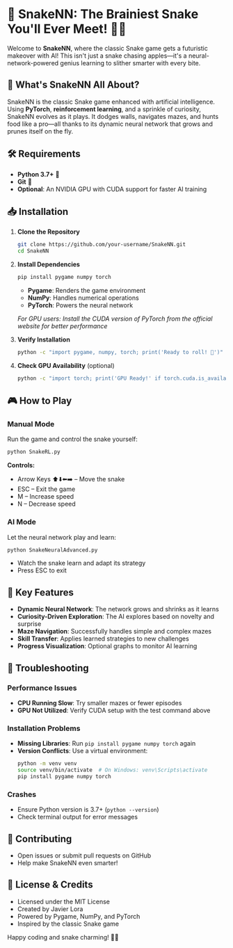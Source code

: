 # 🐍 SnakeNN: The Brainiest Snake You'll Ever Meet! 🧠✨

Welcome to **SnakeNN**, where the classic Snake game gets a futuristic makeover with AI! This isn't just a snake chasing apples—it's a neural-network-powered genius learning to slither smarter with every bite.

## 🎉 What's SnakeNN All About?

SnakeNN is the classic Snake game enhanced with artificial intelligence. Using **PyTorch**, **reinforcement learning**, and a sprinkle of curiosity, SnakeNN evolves as it plays. It dodges walls, navigates mazes, and hunts food like a pro—all thanks to its dynamic neural network that grows and prunes itself on the fly.

## 🛠️ Requirements

- **Python 3.7+** 🐍
- **Git** 🌿
- **Optional**: An NVIDIA GPU with CUDA support for faster AI training

## 📥 Installation

1. **Clone the Repository**
   ```bash
   git clone https://github.com/your-username/SnakeNN.git
   cd SnakeNN
   ```

2. **Install Dependencies**
   ```bash
   pip install pygame numpy torch
   ```
   - **Pygame**: Renders the game environment
   - **NumPy**: Handles numerical operations
   - **PyTorch**: Powers the neural network

   *For GPU users: Install the CUDA version of PyTorch from the official website for better performance*

3. **Verify Installation**
   ```bash
   python -c "import pygame, numpy, torch; print('Ready to roll! 🐍')"
   ```

4. **Check GPU Availability** (optional)
   ```bash
   python -c "import torch; print('GPU Ready!' if torch.cuda.is_available() else 'No GPU, but we'll manage!')"
   ```

## 🎮 How to Play

### Manual Mode
Run the game and control the snake yourself:
```bash
python SnakeRL.py
```

**Controls:**
- Arrow Keys ⬆️⬇️⬅️➡️ – Move the snake
- ESC – Exit the game
- M – Increase speed
- N – Decrease speed

### AI Mode
Let the neural network play and learn:
```bash
python SnakeNeuralAdvanced.py
```
- Watch the snake learn and adapt its strategy
- Press ESC to exit

## 🌟 Key Features

- **Dynamic Neural Network**: The network grows and shrinks as it learns
- **Curiosity-Driven Exploration**: The AI explores based on novelty and surprise
- **Maze Navigation**: Successfully handles simple and complex mazes
- **Skill Transfer**: Applies learned strategies to new challenges
- **Progress Visualization**: Optional graphs to monitor AI learning

## 🐛 Troubleshooting

### Performance Issues
- **CPU Running Slow**: Try smaller mazes or fewer episodes
- **GPU Not Utilized**: Verify CUDA setup with the test command above

### Installation Problems
- **Missing Libraries**: Run `pip install pygame numpy torch` again
- **Version Conflicts**: Use a virtual environment:
  ```bash
  python -m venv venv
  source venv/bin/activate  # On Windows: venv\Scripts\activate
  pip install pygame numpy torch
  ```

### Crashes
- Ensure Python version is 3.7+ (`python --version`)
- Check terminal output for error messages

## 🤝 Contributing

- Open issues or submit pull requests on GitHub
- Help make SnakeNN even smarter!

## 📜 License & Credits

- Licensed under the MIT License
- Created by Javier Lora
- Powered by Pygame, NumPy, and PyTorch
- Inspired by the classic Snake game

Happy coding and snake charming! 🍎🐍
